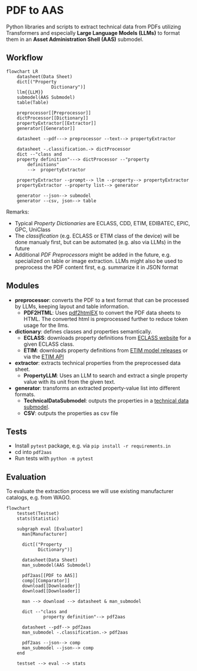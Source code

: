# PDF to AAS

Python libraries and scripts to extract technical data from PDFs utilizing Transformers and especially **Large Language Models (LLMs)** to format them in an **Asset Administration Shell (AAS)** submodel.

## Workflow

```mermaid
flowchart LR
    datasheet(Data Sheet)
    dict[("Property 
                 Dictionary")]
    llm{{LLM}}
    submodel(AAS Submodel)
    table(Table)

    preprocessor[[Preprocessor]]
    dictProcessor[[Dictionary]]
    propertyExtractor[[Extractor]]
    generator[[Generator]]

    datasheet --pdf---> preprocessor --text--> propertyExtractor

    datasheet -.classification.-> dictProcessor
    dict --"class and
    property definition"---> dictProcessor --"property 
        definitions"
        -->  propertyExtractor

    propertyExtractor --prompt--> llm --property--> propertyExtractor
    propertyExtractor --property list--> generator

    generator --json--> submodel
    generator --csv, json--> table
```

Remarks:

* Typical *Property Dictionaries* are ECLASS, CDD, ETIM, EDIBATEC, EPIC, GPC, UniClass
* The *classification* (e.g. ECLASS or ETIM class of the device) will be done manualy first, but can be automated (e.g. also via LLMs) in the future
* Additional *PDF Preprocessors* might be added in the future, e.g. specialized on table or image extraction.
LLMs might also be used to preprocess the PDF content first, e.g. summarize it in JSON format

## Modules

* **preprocessor**: converts the PDF to a text format that can be processed by LLMs, keeping layout and table information.
  * **PDF2HTML**: Uses [pdf2htmlEX](https://github.com/pdf2htmlEX/pdf2htmlEX) to convert the PDF data sheets to HTML.
    The converted html is preprocessed further to reduce token usage for the llms.
* **dictionary**: defines classes and properties semantically.
  * **ECLASS**: downloads property definitions from [ECLASS website](https://eclass.eu/en/eclass-standard/search-content) for a given ECLASS class.
  * **ETIM**: downloads property definitions from [ETIM model releases](https://www.etim-international.com/downloads/?_sft_downloadcategory=model-releases) or via the [ETIM API](https://etimapi.etim-international.com/)
* **extractor**: extracts technical properties from the preprocessed data sheet.
  * **PropertyLLM**: Uses an LLM to search and extract a single property value with its unit from the given text.
* **generator**: transforms an extracted property-value list into different formats.
  * **TechnicalDataSubmodel**: outputs the properties in a [technical data submodel](https://github.com/admin-shell-io/submodel-templates/tree/main/published/Technical_Data/1/2).
  * **CSV**: outputs the properties as csv file

## Tests

* Install `pytest` package, e.g. via `pip install -r requirements.in`
* cd into `pdf2aas`
* Run tests with `python -m pytest`

## Evaluation

To evaluate the extraction process we will use existing manufacturer catalogs, e.g. from WAGO.

```mermaid
flowchart
    testset(Testset)
    stats(Statistic)

    subgraph eval [Evaluator]
      man[Manufacturer]
      
      dict[("Property
            Dictionary")]

      datasheet(Data Sheet)
      man_submodel(AAS Submodel)

      pdf2aas[[PDF to AAS]]
      comp[[Comparator]]
      download[[Downloader]]
      download[[Downloader]]

      man --> download --> datasheet & man_submodel

      dict --"class and
              property definition"--> pdf2aas

      datasheet --pdf--> pdf2aas
      man_submodel -.classification.-> pdf2aas
      
      pdf2aas --json--> comp
      man_submodel --json--> comp
    end
    
    testset --> eval --> stats
```